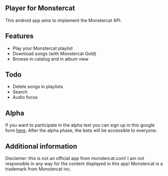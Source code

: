 ## Player for Monstercat

This android app aims to implement the Monstercat API.

## Features

 - Play your Monstercat playlist
 - Download songs (with Monstercat Gold)
 - Browse in catalog and in album view

## Todo

 - Delete songs in playlists
 - Search
 - Audio focus

## Alpha

If you want to participate in the alpha test you can sign up in this google form [here](https://forms.gle/3XUywPuasvxHGYu16 "Google Forms").
After the alpha phase, the beta will be accessible to everyone.


## Additional information
Disclamer: this is not an official app from monstercat.com!
I am not responsible in any way for the content displayed in this app!
Monstercat is a trademark from Monstercat inc.

